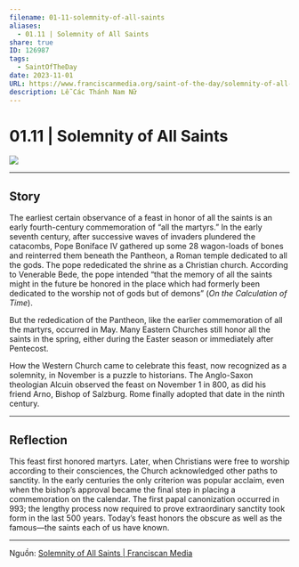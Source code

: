 ```yaml
---
filename: 01-11-solemnity-of-all-saints
aliases:
  - 01.11 | Solemnity of All Saints
share: true
ID: 126987
tags:
  - SaintOfTheDay
date: 2023-11-01
URL: https://www.franciscanmedia.org/saint-of-the-day/solemnity-of-all-saints/
description: Lễ Các Thánh Nam Nữ
---
```

# 01.11 | Solemnity of All Saints

![](https://i.imgur.com/rWstqCV.png)

---
## Story

The earliest certain observance of a feast in honor of all the saints is an early fourth-century commemoration of “all the martyrs.” In the early seventh century, after successive waves of invaders plundered the catacombs, Pope Boniface IV gathered up some 28 wagon-loads of bones and reinterred them beneath the Pantheon, a Roman temple dedicated to all the gods. The pope rededicated the shrine as a Christian church. According to Venerable Bede, the pope intended “that the memory of all the saints might in the future be honored in the place which had formerly been dedicated to the worship not of gods but of demons” (*On the Calculation of Time*).

But the rededication of the Pantheon, like the earlier commemoration of all the martyrs, occurred in May. Many Eastern Churches still honor all the saints in the spring, either during the Easter season or immediately after Pentecost.

How the Western Church came to celebrate this feast, now recognized as a solemnity, in November is a puzzle to historians. The Anglo-Saxon theologian Alcuin observed the feast on November 1 in 800, as did his friend Arno, Bishop of Salzburg. Rome finally adopted that date in the ninth century.

---

## Reflection

This feast first honored martyrs. Later, when Christians were free to worship according to their consciences, the Church acknowledged other paths to sanctity. In the early centuries the only criterion was popular acclaim, even when the bishop’s approval became the final step in placing a commemoration on the calendar. The first papal canonization occurred in 993; the lengthy process now required to prove extraordinary sanctity took form in the last 500 years. Today’s feast honors the obscure as well as the famous—the saints each of us have known.

---

Nguồn: [Solemnity of All Saints | Franciscan Media](https://www.franciscanmedia.org/saint-of-the-day/solemnity-of-all-saints/)